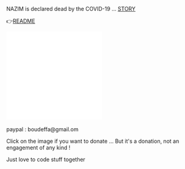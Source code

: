 NAZIM is declared dead by the COVID-19 ... [STORY](https://nazimboudeffa.livejournal.com/tag/covid)

👉[README](https://github.com/nazimboudeffa/nazimboudeffa/blob/main/README-more.md)

<a href="https://fr.tipeee.com/nazimboudeffa"><img width="50%" src="https://raw.githubusercontent.com/nazimboudeffa/assets2/main/tipeee/Tipeee_kit_Bouton_FR/GIF/BoutonTip_SoutenezMoi_Tipeee.gif"/></a>

<p>paypal : boudeffa@gmail.om</p>

<p>Click on the image if you want to donate ... But it's a donation, not an engagement of any kind !</p>
<p>Just love to code stuff together</p>
